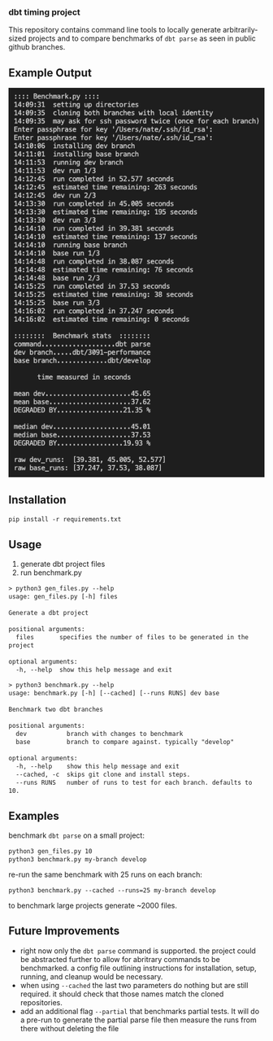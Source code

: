 
### dbt timing project
This repository contains command line tools to locally generate arbitrarily-sized projects and to compare benchmarks of `dbt parse` as seen in public github branches.

## Example Output

![](./screenshots/benchmark-screenshot.png)

## Installation

```
pip install -r requirements.txt
```

## Usage

1. generate dbt project files
2. run benchmark.py

```
> python3 gen_files.py --help
usage: gen_files.py [-h] files

Generate a dbt project

positional arguments:
  files       specifies the number of files to be generated in the project

optional arguments:
  -h, --help  show this help message and exit
```

```
> python3 benchmark.py --help 
usage: benchmark.py [-h] [--cached] [--runs RUNS] dev base

Benchmark two dbt branches

positional arguments:
  dev           branch with changes to benchmark
  base          branch to compare against. typically "develop"

optional arguments:
  -h, --help    show this help message and exit
  --cached, -c  skips git clone and install steps.
  --runs RUNS   number of runs to test for each branch. defaults to 10.
```

## Examples

benchmark `dbt parse` on a small project:

```
python3 gen_files.py 10
python3 benchmark.py my-branch develop
```

re-run the same benchmark with 25 runs on each branch:

```
python3 benchmark.py --cached --runs=25 my-branch develop
```

to benchmark large projects generate ~2000 files.

## Future Improvements
- right now only the `dbt parse` command is supported. the project could be abstracted further to allow for abritrary commands to be benchmarked. a config file outlining instructions for installation, setup, running, and cleanup would be necessary.
- when using `--cached` the last two parameters do nothing but are still required. it should check that those names match the cloned repositories.
- add an additional flag `--partial` that benchmarks partial tests. It will do a pre-run to generate the partial parse file then measure the runs from there without deleting the file